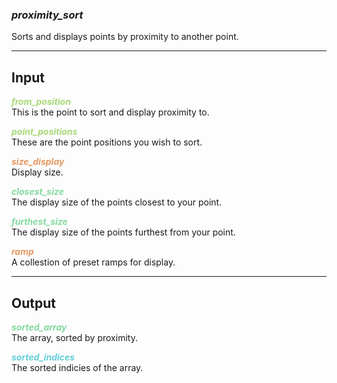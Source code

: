 ### ***proximity_sort***
Sorts and displays points by proximity to another point.<br />

***
## Input
<span style="color:#A8D977">***from_position***</span>
<br />This is the point to sort and display proximity to.

<span style="color:#A8D977">***point_positions***</span>
<br />These are the point positions you wish to sort.

<span style="color:#E69963">***size_display***</span>
<br />Display size.

<span style="color:#82D99F">***closest_size***</span>
<br />The display size of the points closest to your point.

<span style="color:#82D99F">***furthest_size***</span>
<br />The display size of the points furthest from your point.

<span style="color:#E69963">***ramp***</span>
<br />A collestion of preset ramps for display.

***
## Output
<span style="color:#82D99F">***sorted_array***</span>
<br />The array, sorted by proximity.

<span style="color:#62CFD9">***sorted_indices***</span>
<br />The sorted indicies of the array.

